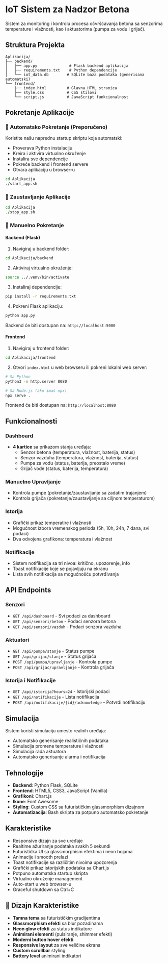 # IoT Sistem za Nadzor Betona

Sistem za monitoring i kontrolu procesa očvršćavanja betona sa senzorima temperature i vlažnosti, kao i aktuatorima (pumpa za vodu i grijač).

## Struktura Projekta

```
Aplikacija/
├── backend/
│   ├── app.py              # Flask backend aplikacija
│   ├── requirements.txt    # Python dependencije
│   └── iot_data.db        # SQLite baza podataka (generisana automatski)
└── frontend/
    ├── index.html         # Glavna HTML stranica
    ├── style.css          # CSS stilovi
    └── script.js          # JavaScript funkcionalnost
```

## Pokretanje Aplikacije

### 🚀 Automatsko Pokretanje (Preporučeno)

Koristite našu naprednu startup skriptu koja automatski:
- Proverava Python instalaciju
- Kreira i aktivira virtualno okruženje
- Instalira sve dependencije
- Pokreće backend i frontend servere
- Otvara aplikaciju u browser-u

```bash
cd Aplikacija
./start_app.sh
```

### 🛑 Zaustavljanje Aplikacije

```bash
cd Aplikacija
./stop_app.sh
```

### 📝 Manuelno Pokretanje

#### Backend (Flask)

1. Navigiraj u backend folder:
```bash
cd Aplikacija/backend
```

2. Aktiviraj virtualno okruženje:
```bash
source ../.venv/bin/activate
```

3. Instaliraj dependencije:
```bash
pip install -r requirements.txt
```

4. Pokreni Flask aplikaciju:
```bash
python app.py
```

Backend će biti dostupan na: `http://localhost:5000`

#### Frontend

1. Navigiraj u frontend folder:
```bash
cd Aplikacija/frontend
```

2. Otvori `index.html` u web browseru ili pokreni lokalni web server:
```bash
# Sa Python
python3 -m http.server 8080

# Sa Node.js (ako imaš npx)
npx serve .
```

Frontend će biti dostupan na: `http://localhost:8080`

## Funkcionalnosti

### Dashboard
- **4 kartice** sa prikazom stanja uređaja:
  - Senzor betona (temperatura, vlažnost, baterija, status)
  - Senzor vazduha (temperatura, vlažnost, baterija, status)
  - Pumpa za vodu (status, baterija, preostalo vreme)
  - Grijač vode (status, baterija, temperatura)

### Manuelno Upravljanje
- Kontrola pumpe (pokretanje/zaustavljanje sa zadatim trajanjem)
- Kontrola grijača (pokretanje/zaustavljanje sa ciljnom temperaturom)

### Istorija
- Grafički prikaz temperatire i vlažnosti
- Mogućnost izbora vremenskog perioda (5h, 10h, 24h, 7 dana, svi podaci)
- Dva odvojena grafikona: temperatura i vlažnost

### Notifikacije
- Sistem notifikacija sa tri nivoa: kritično, upozorenje, info
- Toast notifikacije koje se pojavljuju na ekranu
- Lista svih notifikacija sa mogućnošću potvrđivanja

## API Endpoints

### Senzori
- `GET /api/dashboard` - Svi podaci za dashboard
- `GET /api/senzori/beton` - Podaci senzora betona
- `GET /api/senzori/vazduh` - Podaci senzora vazduha

### Aktuatori
- `GET /api/pumpa/stanje` - Status pumpe
- `GET /api/grijac/stanje` - Status grijača
- `POST /api/pumpa/upravljanje` - Kontrola pumpe
- `POST /api/grijac/upravljanje` - Kontrola grijača

### Istorija i Notifikacije
- `GET /api/istorija?hours=24` - Istorijski podaci
- `GET /api/notifikacije` - Lista notifikacija
- `POST /api/notifikacije/{id}/acknowledge` - Potvrdi notifikaciju

## Simulacija

Sistem koristi simulaciju umesto realnih uređaja:
- Automatsko generisanje realističnih podataka
- Simulacija promene temperature i vlažnosti
- Simulacija rada aktuatora
- Automatsko generisanje alarma i notifikacija

## Tehnologije

- **Backend**: Python Flask, SQLite
- **Frontend**: HTML5, CSS3, JavaScript (Vanilla)
- **Grafikoni**: Chart.js
- **Ikone**: Font Awesome
- **Styling**: Custom CSS sa futurističkim glassmorphism dizajnom
- **Automatizacija**: Bash skripta za potpuno automatsko pokretanje

## Karakteristike

- Responsive dizajn za sve uređaje
- Realtime ažuriranje podataka svakih 5 sekundi
- Futuristička UI sa glassmorphism efektima i neon bojama
- Animacije i smooth prelazi
- Toast notifikacije sa različitim nivoima upozorenja
- Grafički prikaz istorijskih podataka sa Chart.js
- Potpuno automatska startup skripta
- Virtualno okruženje management
- Auto-start u web browser-u
- Graceful shutdown sa Ctrl+C

## 🎨 Dizajn Karakteristike

- **Tamna tema** sa futurističkim gradijentima
- **Glassmorphism efekti** sa blur pozadinama
- **Neon glow efekti** za status indikatore
- **Animirani elementi** (pulsiranje, shimmer efekti)
- **Moderni button hover efekti**
- **Responsive layout** za sve veličine ekrana
- **Custom scrollbar** styling
- **Battery level** animirani indikatori
